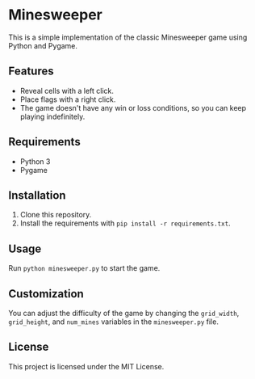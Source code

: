 # Minesweeper

This is a simple implementation of the classic Minesweeper game using Python and Pygame.

## Features

- Reveal cells with a left click.
- Place flags with a right click.
- The game doesn't have any win or loss conditions, so you can keep playing indefinitely.

## Requirements

- Python 3
- Pygame

## Installation

1. Clone this repository.
2. Install the requirements with `pip install -r requirements.txt`.

## Usage

Run `python minesweeper.py` to start the game.

## Customization

You can adjust the difficulty of the game by changing the `grid_width`, `grid_height`, and `num_mines` variables in the `minesweeper.py` file.

## License

This project is licensed under the MIT License.
